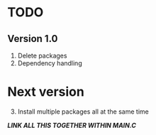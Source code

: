 # TODO

## Version 1.0
1) Delete packages
2) Dependency handling

# Next version
3) Install multiple packages all at the same time


_***LINK ALL THIS TOGETHER WITHIN MAIN.C***_